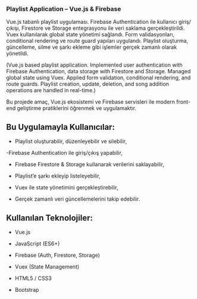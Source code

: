 ### Playlist Application – Vue.js & Firebase

Vue.js tabanlı playlist uygulaması. Firebase Authentication ile kullanıcı giriş/çıkışı, Firestore ve Storage entegrasyonu ile veri saklama gerçekleştirildi. Vuex kullanılarak global state yönetimi sağlandı. Form validasyonları, conditional rendering ve route guard yapıları uygulandı. Playlist oluşturma, güncelleme, silme ve şarkı ekleme gibi işlemler gerçek zamanlı olarak yönetildi.

(Vue.js based playlist application. Implemented user authentication with Firebase Authentication, data storage with Firestore and Storage. Managed global state using Vuex. Applied form validation, conditional rendering, and route guards. Playlist creation, update, deletion, and song addition operations are handled in real-time.)

Bu projede amaç, Vue.js ekosistemi ve Firebase servisleri ile modern front-end geliştirme pratiklerini öğrenmek ve uygulamaktır.


## Bu Uygulamayla Kullanıcılar: 

- Playlist oluşturabilir, düzenleyebilir ve silebilir,

-Firebase Authentication ile giriş/çıkış yapabilir,

- Firebase Firestore & Storage kullanarak verilerini saklayabilir,

- Playlist’e şarkı ekleyip listeleyebilir,

- Vuex ile state yönetimini gerçekleştirebilir,

- Gerçek zamanlı veri güncellemelerini takip edebilir.

## Kullanılan Teknolojiler:


- Vue.js

- JavaScript (ES6+)

- Firebase (Auth, Firestore, Storage)

- Vuex (State Management)

- HTML5 / CSS3

- Bootstrap
